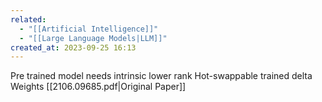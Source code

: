 ```yaml
---
related:
  - "[[Artificial Intelligence]]"
  - "[[Large Language Models|LLM]]"
created_at: 2023-09-25 16:13
---
```

Pre trained model needs intrinsic lower rank
Hot-swappable trained delta Weights
[[2106.09685.pdf|Original Paper]]